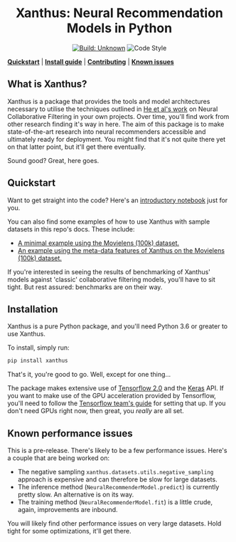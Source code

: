 <h1 align="center">Xanthus: Neural Recommendation Models in Python</h1>

<p align="center">
<a href="https://github.com/markdouthwaite/xanthus/actions"><img alt="Build: Unknown" src="https://github.com/markdouthwaite/xanthus/workflows/Build/badge.svg"></a>
<img alt="Code Style" src="https://img.shields.io/badge/code%20style-black-000000.svg">
</p>

[**Quickstart**](#quickstart)
| [**Install guide**](#installation)
| [**Contributing**](docs/contributing.md)
| [**Known issues**](#known-issues)

## What is Xanthus?

Xanthus is a package that provides the tools and model architectures necessary to 
utilise the techniques outlined in [He et al's work](https://dl.acm.org/doi/10.1145/3038912.3052569) on Neural Collaborative Filtering in 
your own projects. Over time, you'll find work from other research finding it's way in
here. The aim of this package is to make state-of-the-art research into neural 
recommenders accessible and ultimately ready for deployment. You might find that it's 
not quite there yet on that latter point, but it'll get there eventually.

Sound good? Great, here goes.

## Quickstart

Want to get straight into the code? Here's an [introductory notebook](docs/getting-started.ipynb) just for you.

You can also find some examples of how to use Xanthus with sample datasets in this
repo's docs. These include:

* [A minimal example using the Movielens (100k) dataset.](examples/basics.py)
* [An example using the meta-data features of Xanthus on the Movielens (100k) dataset.](examples/metadata.py)

If you're interested in seeing the results of benchmarking of Xanthus' models against 'classic' 
collaborative filtering models, you'll have to sit tight. But rest assured: benchmarks are on their way.

## Installation

Xanthus is a pure Python package, and you'll need Python 3.6 or greater to use Xanthus.

To install, simply run:

```bash
pip install xanthus
```

That's it, you're good to go. Well, except for one thing...

The package makes extensive use of [Tensorflow 2.0]() and the [Keras]() API. If
you want to make use of the GPU acceleration provided by Tensorflow, you'll need to 
follow the [Tensorflow team's guide]() for setting that up. If you don't need GPUs
right now, then great, you _really_ are all set.

## Known performance issues

This is a pre-release. There's likely to be a few performance issues. Here's a couple that are being worked on:

* The negative sampling `xanthus.datasets.utils.negative_sampling` approach is expensive and can therefore be slow for large datasets.
* The inference method (`NeuralRecommenderModel.predict`) is currently pretty slow. An alternative is on its way.
* The training method (`NeuralRecommenderModel.fit`) is a little crude, again, improvements are inbound.

You will likely find other performance issues on very large datasets. Hold tight for some optimizations, it'll get there.
